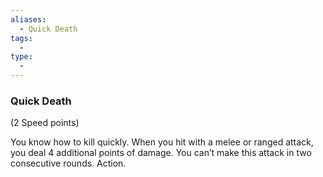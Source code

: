```yaml
---
aliases:
  - Quick Death
tags:
  - 
type:
  - 
---
```

### Quick Death

(2 Speed points)

You know how to kill quickly. When you hit with a melee or ranged attack, you deal 4 additional points of damage. You can’t make this attack in two consecutive rounds. Action.
